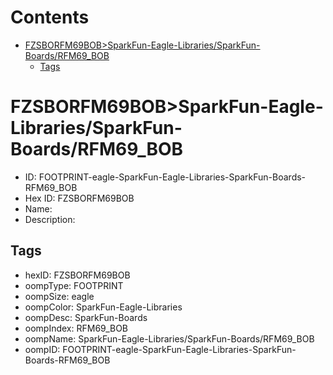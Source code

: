 



Contents
========

* [FZSBORFM69BOB>SparkFun-Eagle-Libraries/SparkFun-Boards/RFM69_BOB](#fzsborfm69bobsparkfun-eagle-librariessparkfun-boardsrfm69_bob)
	* [Tags](#tags)

# FZSBORFM69BOB>SparkFun-Eagle-Libraries/SparkFun-Boards/RFM69_BOB

- ID: FOOTPRINT-eagle-SparkFun-Eagle-Libraries-SparkFun-Boards-RFM69_BOB
- Hex ID: FZSBORFM69BOB
- Name: 
- Description: 

## Tags

- hexID: FZSBORFM69BOB
- oompType: FOOTPRINT
- oompSize: eagle
- oompColor: SparkFun-Eagle-Libraries
- oompDesc: SparkFun-Boards
- oompIndex: RFM69_BOB
- oompName: SparkFun-Eagle-Libraries/SparkFun-Boards/RFM69_BOB
- oompID: FOOTPRINT-eagle-SparkFun-Eagle-Libraries-SparkFun-Boards-RFM69_BOB

